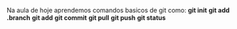 Na aula de hoje aprendemos comandos basicos de git como:
**git init**
**git add .branch**
**git add**
**git commit**
**git pull**
**git push**
**git status**
